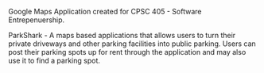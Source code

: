 Google Maps Application created for CPSC 405 - Software Entrepenuership.

ParkShark - A maps based applications that allows users to turn their private driveways and other parking facilities into public parking. 
Users can post their parking spots up for rent through the application and may also use it to find a parking spot. 
